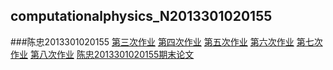 ## computationalphysics_N2013301020155
###陈忠2013301020155
 [第三次作业](https://github.com/cz1529202080/computationalphysics_N2013301020155/blob/master/%E7%AC%AC%E4%B8%89%E6%AC%A1%E4%BD%9C%E4%B8%9A.py)
[第四次作业](https://github.com/cz1529202080/computationalphysics_N2013301020155/blob/master/figure_1%20(1).png)
[第五次作业](https://github.com/cz1529202080/computationalphysics_N2013301020155/blob/master/%E7%AC%AC%E4%BA%94%E6%AC%A1%E4%BD%9C%E4%B8%9A%E4%BA%BA%E5%8F%A3%E6%A8%A1%E5%9E%8B.py)
[第六次作业](https://github.com/cz1529202080/computationalphysics_N2013301020155/blob/master/%E6%8A%9B%E7%89%A9%E7%94%BB%E5%9B%BE.py)
[第七次作业](https://github.com/cz1529202080/computationalphysics_N2013301020155/blob/master/problem2.19.py)
[第八次作业](https://github.com/cz1529202080/computationalphysics_N2013301020155/blob/master/%E7%AC%AC%E5%85%AB%E6%AC%A1%E4%BD%9C%E4%B8%9A%E5%8E%9F%E5%A7%8B%E4%BB%A3%E7%A0%81.py)
[陈忠2013301020155期末论文](https://github.com/cz1529202080/computationalphysics_N2013301020155/blob/master/%E9%99%88%E5%BF%A0%E8%AE%A1%E7%AE%97%E7%89%A9%E7%90%86%E6%9C%9F%E6%9C%AB%E8%AE%BA%E6%96%87.pdf)
